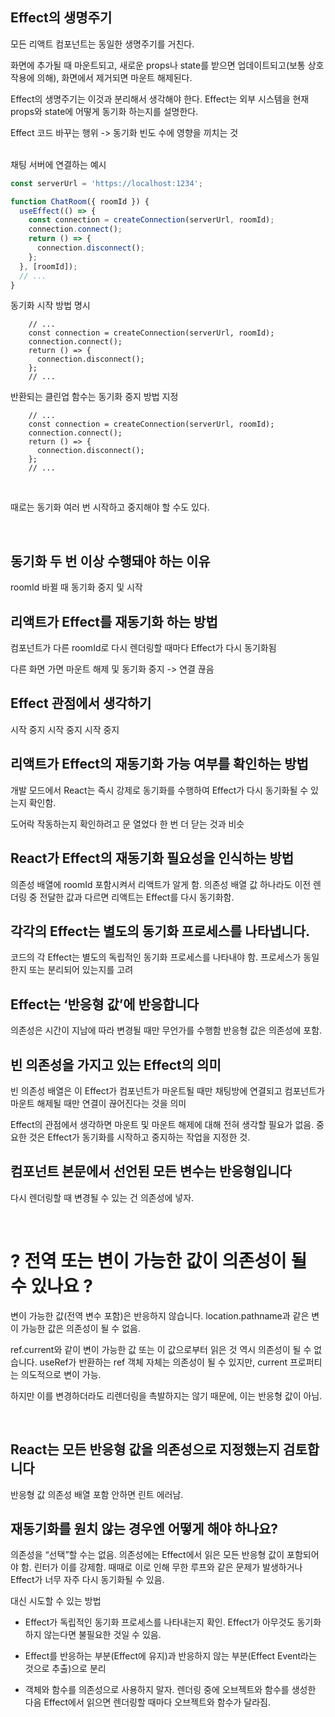 ## Effect의 생명주기

모든 리액트 컴포넌트는 동일한 생명주기를 거친다.

화면에 추가될 때 마운트되고, 새로운 props나 state를 받으면 업데이트되고(보통 상호작용에 의해), 화면에서 제거되면 마운트 해제된다.

Effect의 생명주기는 이것과 분리해서 생각해야 한다.
Effect는 외부 시스템을 현재 props와 state에 어떻게 동기화 하는지를 설명한다.

Effect 코드 바꾸는 행위 -> 동기화 빈도 수에 영향을 끼치는 것

<br />
채팅 서버에 연결하는 예시

```javascript
const serverUrl = 'https://localhost:1234';

function ChatRoom({ roomId }) {
  useEffect(() => {
    const connection = createConnection(serverUrl, roomId);
    connection.connect();
    return () => {
      connection.disconnect();
    };
  }, [roomId]);
  // ...
}
```

동기화 시작 방법 명시

```
    // ...
    const connection = createConnection(serverUrl, roomId);
    connection.connect();
    return () => {
      connection.disconnect();
    };
    // ...
```

반환되는 클린업 함수는 동기화 중지 방법 지정

```
    // ...
    const connection = createConnection(serverUrl, roomId);
    connection.connect();
    return () => {
      connection.disconnect();
    };
    // ...
```

<br />


때로는 동기화 여러 번 시작하고 중지해야 할 수도 있다.

<br />


## 동기화 두 번 이상 수행돼야 하는 이유

roomId 바뀔 때 동기화 중지 및 시작

## 리액트가 Effect를 재동기화 하는 방법

컴포넌트가 다른 roomId로 다시 렌더링할 때마다 Effect가 다시 동기화됨

다른 화면 가면 마운트 해제 및 동기화 중지 -> 연결 끊음

## Effect 관점에서 생각하기

시작 중지 시작 중지 시작 중지

## 리액트가 Effect의 재동기화 가능 여부를 확인하는 방법

개발 모드에서 React는 즉시 강제로 동기화를 수행하여 Effect가 다시 동기화될 수 있는지 확인함.

도어락 작동하는지 확인하려고 문 열었다 한 번 더 닫는 것과 비슷

## React가 Effect의 재동기화 필요성을 인식하는 방법

의존성 배열에 roomId 포함시켜서 리액트가 알게 함.
의존성 배열 값 하나라도 이전 렌더링 중 전달한 값과 다르면 리액트는 Effect를 다시 동기화함.

## 각각의 Effect는 별도의 동기화 프로세스를 나타냅니다. 

코드의 각 Effect는 별도의 독립적인 동기화 프로세스를 나타내야 함.
프로세스가 동일한지 또는 분리되어 있는지를 고려

## Effect는 ‘반응형 값’에 반응합니다 

의존성은 시간이 지남에 따라 변경될 때만 무언가를 수행함
반응형 값은 의존성에 포함.

## 빈 의존성을 가지고 있는 Effect의 의미 

빈 의존성 배열은 이 Effect가 컴포넌트가 마운트될 때만 채팅방에 연결되고 컴포넌트가 마운트 해제될 때만 연결이 끊어진다는 것을 의미

Effect의 관점에서 생각하면 마운트 및 마운트 해제에 대해 전혀 생각할 필요가 없음. 중요한 것은 Effect가 동기화를 시작하고 중지하는 작업을 지정한 것.

## 컴포넌트 본문에서 선언된 모든 변수는 반응형입니다 

다시 렌더링할 때 변경될 수 있는 건 의존성에 넣자.

<br />

# ? 전역 또는 변이 가능한 값이 의존성이 될 수 있나요 ?

변이 가능한 값(전역 변수 포함)은 반응하지 않습니다.
location.pathname과 같은 변이 가능한 값은 의존성이 될 수 없음.

ref.current와 같이 변이 가능한 값 또는 이 값으로부터 읽은 것 역시 의존성이 될 수 없습니다. useRef가 반환하는 ref 객체 자체는 의존성이 될 수 있지만, current 프로퍼티는 의도적으로 변이 가능.

하지만 이를 변경하더라도 리렌더링을 촉발하지는 않기 때문에, 이는 반응형 값이 아님.


<br />

## React는 모든 반응형 값을 의존성으로 지정했는지 검토합니다 

반응형 값 의존성 배열 포함 안하면 린트 에러남.


## 재동기화를 원치 않는 경우엔 어떻게 해야 하나요? 

의존성을 “선택”할 수는 없음.
의존성에는 Effect에서 읽은 모든 반응형 값이 포함되어야 함. 
린터가 이를 강제함. 
때때로 이로 인해 무한 루프와 같은 문제가 발생하거나 Effect가 너무 자주 다시 동기화될 수 있음.

대신 시도할 수 있는 방법

- Effect가 독립적인 동기화 프로세스를 나타내는지 확인.
  Effect가 아무것도 동기화하지 않는다면 불필요한 것일 수 있음.

- Effect를 반응하는 부분(Effect에 유지)과 반응하지 않는 부분(Effect Event라는 것으로 추출)으로 분리

- 객체와 함수를 의존성으로 사용하지 말자. 렌더링 중에 오브젝트와 함수를 생성한 다음 Effect에서 읽으면 렌더링할 때마다 오브젝트와 함수가 달라짐.